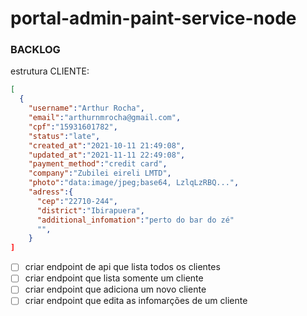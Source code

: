 # portal-admin-paint-service-node


### BACKLOG

  estrutura CLIENTE:
  
  ```json 
  [
    {
      "username":"Arthur Rocha",
      "email":"arthurnmrocha@gmail.com",
      "cpf":"15931601782",
      "status":"late",
      "created_at":"2021-10-11 21:49:08",
      "updated_at":"2021-11-11 22:49:08",
      "payment_method":"credit card",
      "company":"Zubilei eireli LMTD",
      "photo":"data:image/jpeg;base64, LzlqLzRBQ...",
      "adress":{
        "cep":"22710-244",
        "district":"Ibirapuera",
        "additional_infomation":"perto do bar do zé"
        "",
      }
  ]
  ```
  
- [ ] criar endpoint de api que lista todos os clientes
- [ ] criar endpoint que lista somente um cliente
- [ ] criar endpoint que adiciona um novo cliente
- [ ] criar endpoint que edita as infomarções de um cliente
